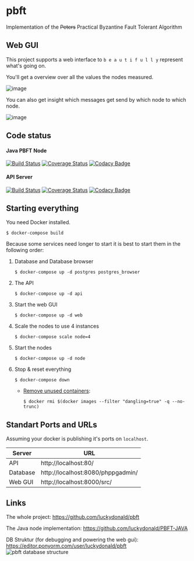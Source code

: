 # pbft
Implementation of the ~~Peters~~ Practical Byzantine Fault Tolerant Algorithm    


## Web GUI

This project supports a web interface to `b e a u t i f u l l y` represent what's going on.

You'll get a overview over all the values the nodes measured.

![image](https://user-images.githubusercontent.com/2737108/33264568-63590e78-d36e-11e7-91e3-d0b2545546ae.png)

You can also get insight which messages get send by which node to which node.

![image](https://user-images.githubusercontent.com/2737108/33264484-06f95a3e-d36e-11e7-9128-e3a2de4c37d5.png)


## Code status

#### Java PBFT Node 
[![Build Status](https://travis-ci.org/luckydonald/PBFT-JAVA.svg?branch=master)](https://travis-ci.org/luckydonald/PBFT-JAVA) [![Coverage Status](https://coveralls.io/repos/github/luckydonald/PBFT-JAVA/badge.svg?branch=master)](https://coveralls.io/github/luckydonald/PBFT-JAVA?branch=master) [![Codacy Badge](https://api.codacy.com/project/badge/Grade/ee3937a213e447a79d36f5cc0597d046)](https://www.codacy.com/app/luckydonald/PBFT-JAVA?utm_source=github.com&amp;utm_medium=referral&amp;utm_content=KathrynJaneway/PBFT-JAVA&amp;utm_campaign=Badge_Grade)

#### API Server
[![Build Status](https://travis-ci.org/luckydonald/pbft.svg?branch=master)](https://travis-ci.org/luckydonald/pbft) [![Coverage Status](https://coveralls.io/repos/github/luckydonald/pbft/badge.svg?branch=master)](https://coveralls.io/github/luckydonald/pbft?branch=master) [![Codacy Badge](https://api.codacy.com/project/badge/Grade/b83d3a038892446881d75a2dfcb590aa)](https://www.codacy.com/app/luckydonald/pbft?utm_source=github.com&amp;utm_medium=referral&amp;utm_content=luckydonald/pbft&amp;utm_campaign=Badge_Grade)


## Starting everything
You need Docker installed.


```shell
$ docker-compose build
```
 
Because some services need longer to start it is best to start them in the following order:
 
1. Database and Database browser
    ```shell
    $ docker-compose up -d postgres postgres_browser
    ```

2. The API
    ```shell
    $ docker-compose up -d api 
    ```

3. Start the web GUI
    ```shell
    $ docker-compose up -d web
    ```

4. Scale the nodes to use 4 instances
    ```shell
    $ docker-compose scale node=4
    ```

5. Start the nodes
    ```shell
    $ docker-compose up -d node
    ```
    
6. Stop & reset everything
    ```shell
    $ docker-compose down
    ```
    - [Remove unused containers](http://stackoverflow14.com/a/32723127):
        ```shell
        $ docker rmi $(docker images --filter "dangling=true" -q --no-trunc)
        ```

## Standart Ports and URLs
Assuming your docker is publishing it's ports on `localhost`.
 
| Server   | URL                               |
| -------- | --------------------------------- |
| API      | http://localhost:80/              |
| Database | http://localhost:8080/phppgadmin/ |
| Web GUI  | http://localhost:8000/src/        |


## Links
The whole project: https://github.com/luckydonald/pbft

The Java node implementation: https://github.com/luckydonald/PBFT-JAVA

DB Struktur (for debugging and powering the web gui): https://editor.ponyorm.com/user/luckydonald/pbft
![pbft database structure](https://user-images.githubusercontent.com/2737108/33264396-a8310146-d36d-11e7-8ec9-8485d5d625b5.png)
